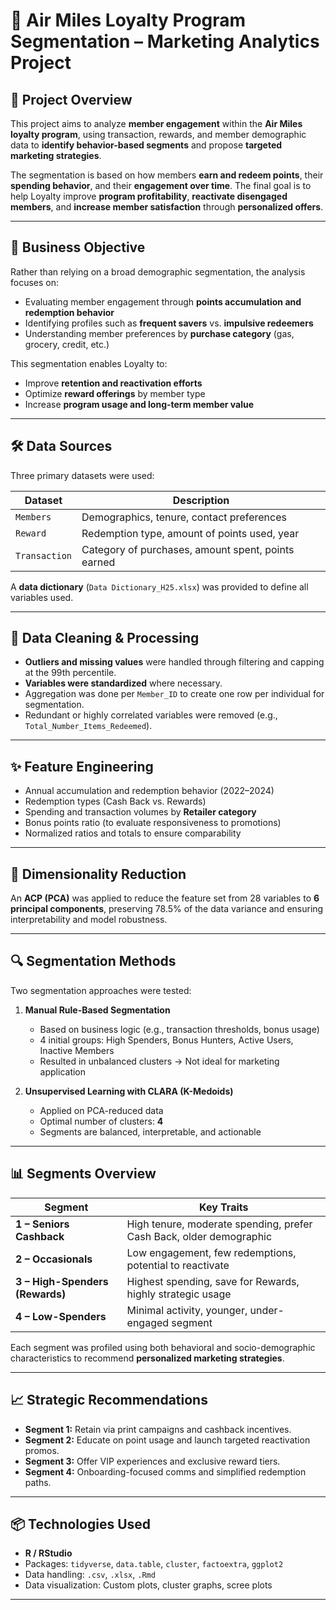 # 🧠 Air Miles Loyalty Program Segmentation – Marketing Analytics Project

## 📌 Project Overview

This project aims to analyze **member engagement** within the **Air Miles loyalty program**, using transaction, rewards, and member demographic data to **identify behavior-based segments** and propose **targeted marketing strategies**.

The segmentation is based on how members **earn and redeem points**, their **spending behavior**, and their **engagement over time**. The final goal is to help Loyalty improve **program profitability**, **reactivate disengaged members**, and **increase member satisfaction** through **personalized offers**.

---

## 🎯 Business Objective

Rather than relying on a broad demographic segmentation, the analysis focuses on:
- Evaluating member engagement through **points accumulation and redemption behavior**
- Identifying profiles such as **frequent savers** vs. **impulsive redeemers**
- Understanding member preferences by **purchase category** (gas, grocery, credit, etc.)

This segmentation enables Loyalty to:
- Improve **retention and reactivation efforts**
- Optimize **reward offerings** by member type
- Increase **program usage and long-term member value**

---

## 🛠️ Data Sources

Three primary datasets were used:

| Dataset     | Description                                     |
|-------------|-------------------------------------------------|
| `Members`   | Demographics, tenure, contact preferences       |
| `Reward`    | Redemption type, amount of points used, year    |
| `Transaction` | Category of purchases, amount spent, points earned |

A **data dictionary** (`Data Dictionary_H25.xlsx`) was provided to define all variables used.

---

## 🧹 Data Cleaning & Processing

- **Outliers and missing values** were handled through filtering and capping at the 99th percentile.
- **Variables were standardized** where necessary.
- Aggregation was done per `Member_ID` to create one row per individual for segmentation.
- Redundant or highly correlated variables were removed (e.g., `Total_Number_Items_Redeemed`).

---

## ✨ Feature Engineering

- Annual accumulation and redemption behavior (2022–2024)
- Redemption types (Cash Back vs. Rewards)
- Spending and transaction volumes by **Retailer category**
- Bonus points ratio (to evaluate responsiveness to promotions)
- Normalized ratios and totals to ensure comparability

---

## 🔎 Dimensionality Reduction

An **ACP (PCA)** was applied to reduce the feature set from 28 variables to **6 principal components**, preserving 78.5% of the data variance and ensuring interpretability and model robustness.

---

## 🔍 Segmentation Methods

Two segmentation approaches were tested:

1. **Manual Rule-Based Segmentation**
   - Based on business logic (e.g., transaction thresholds, bonus usage)
   - 4 initial groups: High Spenders, Bonus Hunters, Active Users, Inactive Members
   - Resulted in unbalanced clusters → Not ideal for marketing application

2. **Unsupervised Learning with CLARA (K-Medoids)**
   - Applied on PCA-reduced data
   - Optimal number of clusters: **4**
   - Segments are balanced, interpretable, and actionable

---

## 📊 Segments Overview

| Segment                     | Key Traits                                                                 |
|----------------------------|-----------------------------------------------------------------------------|
| **1 – Seniors Cashback**   | High tenure, moderate spending, prefer Cash Back, older demographic         |
| **2 – Occasionals**        | Low engagement, few redemptions, potential to reactivate                   |
| **3 – High-Spenders (Rewards)** | Highest spending, save for Rewards, highly strategic usage                 |
| **4 – Low-Spenders**       | Minimal activity, younger, under-engaged segment                           |

Each segment was profiled using both behavioral and socio-demographic characteristics to recommend **personalized marketing strategies**.

---

## 📈 Strategic Recommendations

- **Segment 1:** Retain via print campaigns and cashback incentives.
- **Segment 2:** Educate on point usage and launch targeted reactivation promos.
- **Segment 3:** Offer VIP experiences and exclusive reward tiers.
- **Segment 4:** Onboarding-focused comms and simplified redemption paths.

---

## 📦 Technologies Used

- **R / RStudio**
- Packages: `tidyverse`, `data.table`, `cluster`, `factoextra`, `ggplot2`
- Data handling: `.csv`, `.xlsx`, `.Rmd`
- Data visualization: Custom plots, cluster graphs, scree plots

---
